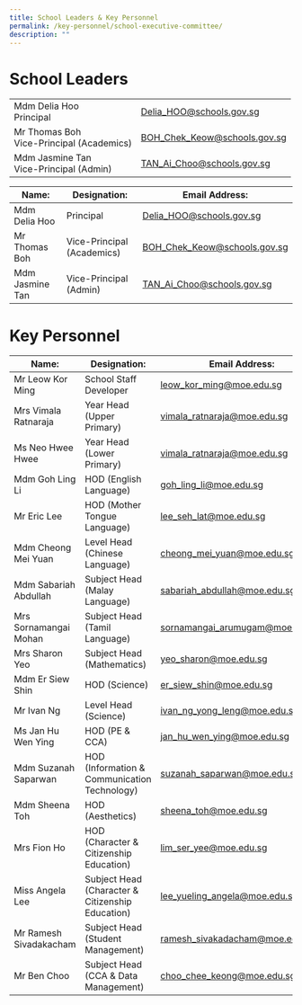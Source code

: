 ```yaml
---
title: School Leaders & Key Personnel
permalink: /key-personnel/school-executive-committee/
description: ""
---
```

# **School Leaders**

<table>
<tbody>

<tr>
<td style="text-align: left;">Mdm Delia Hoo<br>Principal</td>
<td style="text-align: left;"><a href="mailto:Delia_HOO@schools.gov.sg" target="">Delia_HOO@schools.gov.sg</a></td>
</tr>
	
<tr>
<td style="text-align: left;">Mr Thomas Boh<br>Vice-Principal (Academics)</td>
<td style="text-align: left;"><a href="mailto:BOH_Chek_Keow@schools.gov.sg" target="">BOH_Chek_Keow@schools.gov.sg</a></td>
</tr>
	
	
<tr>
<td style="text-align: left;">Mdm Jasmine Tan<br>Vice-Principal (Admin)</td>
<td style="text-align: left;"><a href="mailto:TAN_Ai_Choo@schools.gov.sg" target="">TAN_Ai_Choo@schools.gov.sg</a></td>
</tr>


</tbody>
</table>


| Name: | Designation: | Email Address: |
| -------- | -------- | -------- |
| Mdm Delia Hoo    | Principal     |  Delia_HOO@schools.gov.sg    |
| Mr Thomas Boh     | Vice-Principal (Academics)     | BOH_Chek_Keow@schools.gov.sg     |
| Mdm Jasmine Tan     | Vice-Principal (Admin)     | TAN_Ai_Choo@schools.gov.sg     |

# **Key Personnel**

| Name: | Designation: | Email Address: |
| -------- | -------- | -------- |
| Mr Leow Kor Ming    | School Staff  Developer     | leow_kor_ming@moe.edu.sg     |
| Mrs Vimala Ratnaraja     | Year Head (Upper Primary)     | vimala_ratnaraja@moe.edu.sg     |
| Ms Neo Hwee Hwee     | Year Head (Lower Primary)     | vimala_ratnaraja@moe.edu.sg     |
| Mdm Goh Ling Li     | HOD (English Language)     | goh_ling_li@moe.edu.sg     |
| Mr Eric Lee     | HOD (Mother Tongue Language)     | lee_seh_lat@moe.edu.sg     |
| Mdm Cheong Mei Yuan     | Level Head (Chinese Language)     | cheong_mei_yuan@moe.edu.sg     |
| Mdm Sabariah Abdullah     | Subject Head (Malay Language)     | sabariah_abdullah@moe.edu.sg    |
| Mrs Sornamangai Mohan     | Subject Head (Tamil Language)     | sornamangai_arumugam@moe.edu.sg    |
| Mrs Sharon Yeo     | Subject Head (Mathematics)     | yeo_sharon@moe.edu.sg   |
| Mdm Er Siew Shin     | HOD (Science)     | er_siew_shin@moe.edu.sg  |
| Mr Ivan Ng     | Level Head (Science)     | ivan_ng_yong_leng@moe.edu.sg  |
| Ms Jan Hu Wen Ying    | HOD (PE &amp; CCA)     | jan_hu_wen_ying@moe.edu.sg  |
| Mdm Suzanah Saparwan   | HOD (Information &amp; Communication Technology)     | suzanah_saparwan@moe.edu.sg  |
| Mdm Sheena Toh   | HOD (Aesthetics)     | sheena_toh@moe.edu.sg  |
| Mrs Fion Ho   | HOD (Character &amp; Citizenship Education)     | lim_ser_yee@moe.edu.sg  |
| Miss Angela Lee   | Subject Head (Character &amp; Citizenship Education)     | lee_yueling_angela@moe.edu.sg  |
| Mr Ramesh Sivadakacham   | Subject Head (Student Management)     | ramesh_sivakadacham@moe.edu.sg  |
| Mr Ben Choo   | Subject Head (CCA &amp; Data Management)     | choo_chee_keong@moe.edu.sg  |